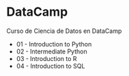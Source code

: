 # DataCamp
Curso de Ciencia de Datos en DataCamp

* 01 - Introduction to Python
* 02 - Intermediate Python 
* 03 - Introduction to R
* 04 - Introduction to SQL
